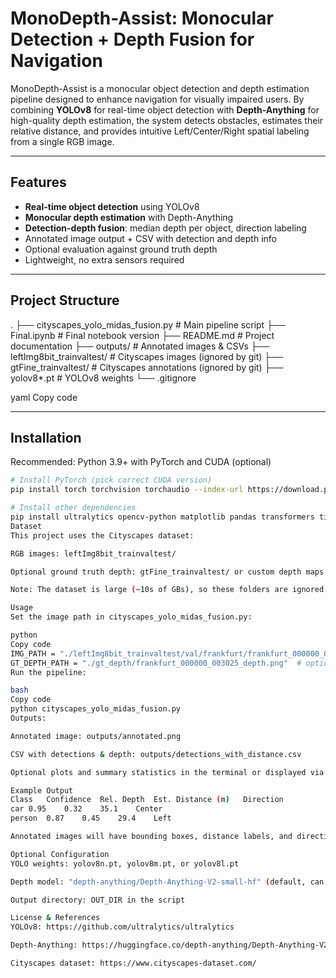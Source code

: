 # MonoDepth-Assist: Monocular Detection + Depth Fusion for Navigation

MonoDepth-Assist is a monocular object detection and depth estimation pipeline designed to enhance navigation for visually impaired users. By combining **YOLOv8** for real-time object detection with **Depth-Anything** for high-quality depth estimation, the system detects obstacles, estimates their relative distance, and provides intuitive Left/Center/Right spatial labeling from a single RGB image.

---

## Features

- **Real-time object detection** using YOLOv8
- **Monocular depth estimation** with Depth-Anything
- **Detection-depth fusion**: median depth per object, direction labeling
- Annotated image output + CSV with detection and depth info
- Optional evaluation against ground truth depth
- Lightweight, no extra sensors required

---

## Project Structure

.
├── cityscapes_yolo_midas_fusion.py # Main pipeline script
├── Final.ipynb # Final notebook version
├── README.md # Project documentation
├── outputs/ # Annotated images & CSVs
├── leftImg8bit_trainvaltest/ # Cityscapes images (ignored by git)
├── gtFine_trainvaltest/ # Cityscapes annotations (ignored by git)
├── yolov8*.pt # YOLOv8 weights
└── .gitignore

yaml
Copy code

---

## Installation

Recommended: Python 3.9+ with PyTorch and CUDA (optional)

```bash
# Install PyTorch (pick correct CUDA version)
pip install torch torchvision torchaudio --index-url https://download.pytorch.org/whl/cu121

# Install other dependencies
pip install ultralytics opencv-python matplotlib pandas transformers timm
Dataset
This project uses the Cityscapes dataset:

RGB images: leftImg8bit_trainvaltest/

Optional ground truth depth: gtFine_trainvaltest/ or custom depth maps

Note: The dataset is large (~10s of GBs), so these folders are ignored in Git via .gitignore.

Usage
Set the image path in cityscapes_yolo_midas_fusion.py:

python
Copy code
IMG_PATH = "./leftImg8bit_trainvaltest/val/frankfurt/frankfurt_000000_003025_leftImg8bit.png"
GT_DEPTH_PATH = "./gt_depth/frankfurt_000000_003025_depth.png"  # optional
Run the pipeline:

bash
Copy code
python cityscapes_yolo_midas_fusion.py
Outputs:

Annotated image: outputs/annotated.png

CSV with detections & depth: outputs/detections_with_distance.csv

Optional plots and summary statistics in the terminal or displayed via matplotlib

Example Output
Class	Confidence	Rel. Depth	Est. Distance (m)	Direction
car	0.95	0.32	35.1	Center
person	0.87	0.45	29.4	Left

Annotated images will have bounding boxes, distance labels, and direction overlayed.

Optional Configuration
YOLO weights: yolov8n.pt, yolov8m.pt, or yolov8l.pt

Depth model: "depth-anything/Depth-Anything-V2-small-hf" (default, can change to larger model for higher quality)

Output directory: OUT_DIR in the script

License & References
YOLOv8: https://github.com/ultralytics/ultralytics

Depth-Anything: https://huggingface.co/depth-anything/Depth-Anything-V2-small-hf

Cityscapes dataset: https://www.cityscapes-dataset.com/
